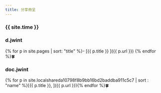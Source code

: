```yaml
---
title: 分享冊呈
---
```


### {{ site.time }}

### d.jwint

{% for p in site.pages | sort: "title" %}- [{{ p.title }}   ]({{ p.url }})
{% endfor %}🍀

### doc.jwint

{% for p in site.localshareda10798f8b9bb16bd2baddba911c5c7 | sort : "name" %}[{{ p.title }}, ]({{ p.url }}){% endfor %}🍀

